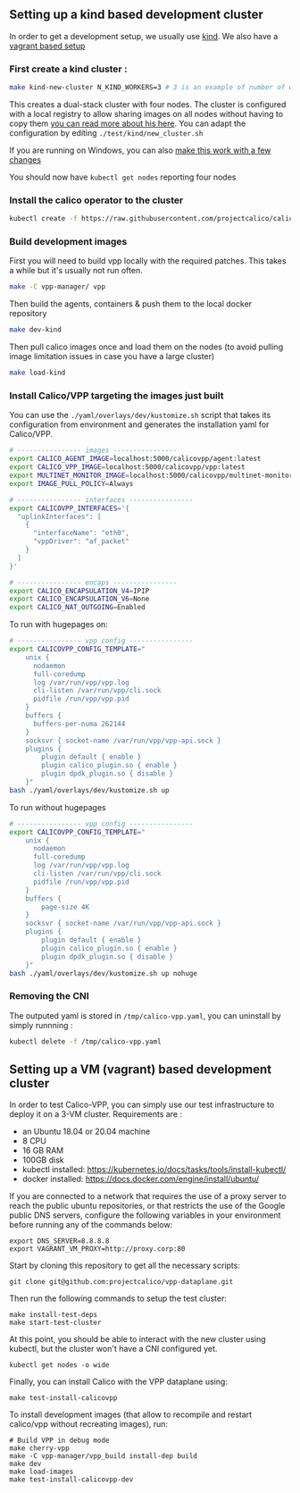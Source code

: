 ## Setting up a kind based development cluster

In order to get a development setup, we usually use [kind](https://kind.sigs.k8s.io/).
We also have a [vagrant based setup](https://github.com/projectcalico/vpp-dataplane/blob/master/test/vagrant)

### First create a kind cluster :
````bash
make kind-new-cluster N_KIND_WORKERS=3 # 3 is an example of number of worker nodes in your cluster
````
This creates a dual-stack cluster with four nodes. The cluster is configured with a local registry to allow sharing images on all nodes without having to copy them [you can read more about his here](https://kind.sigs.k8s.io/docs/user/local-registry/). You can adapt the configuration by editing `./test/kind/new_cluster.sh`

If you are running on Windows, you can also [make this work with a few changes](https://github.com/projectcalico/vpp-dataplane/blob/master/test/kind/wsl_deployment_on_kind.md)

You should now have `kubectl get nodes` reporting four nodes

### Install the calico operator to the cluster
````bash
kubectl create -f https://raw.githubusercontent.com/projectcalico/calico/master/manifests/tigera-operator.yaml
````

### Build development images

First you will need to build vpp locally with the required patches. This takes a while but it's usually not run often.
````bash
make -C vpp-manager/ vpp
````

Then build the agents, containers & push them to the local docker repository
````bash
make dev-kind
````

Then pull calico images once and load them on the nodes (to avoid pulling image limitation issues in case you have a large cluster)
````bash
make load-kind
````

### Install Calico/VPP targeting the images just built

You can use the `./yaml/overlays/dev/kustomize.sh` script that takes its configuration from environment and generates the installation yaml for Calico/VPP.

````bash
# ---------------- images ----------------
export CALICO_AGENT_IMAGE=localhost:5000/calicovpp/agent:latest
export CALICO_VPP_IMAGE=localhost:5000/calicovpp/vpp:latest
export MULTINET_MONITOR_IMAGE=localhost:5000/calicovpp/multinet-monitor:latest
export IMAGE_PULL_POLICY=Always

# ---------------- interfaces ----------------
export CALICOVPP_INTERFACES='{
  "uplinkInterfaces": [
    {
      "interfaceName": "eth0",
      "vppDriver": "af_packet"
    }
  ]
}'

# ---------------- encaps ----------------
export CALICO_ENCAPSULATION_V4=IPIP
export CALICO_ENCAPSULATION_V6=None
export CALICO_NAT_OUTGOING=Enabled
````
To run with hugepages on:

````bash
# ---------------- vpp config ----------------
export CALICOVPP_CONFIG_TEMPLATE="
    unix {
      nodaemon
      full-coredump
      log /var/run/vpp/vpp.log
      cli-listen /var/run/vpp/cli.sock
      pidfile /run/vpp/vpp.pid
    }
    buffers {
      buffers-per-numa 262144
    }
    socksvr { socket-name /var/run/vpp/vpp-api.sock }
    plugins {
        plugin default { enable }
        plugin calico_plugin.so { enable }
        plugin dpdk_plugin.so { disable }
    }"
bash ./yaml/overlays/dev/kustomize.sh up
````

To run without hugepages
````bash
# ---------------- vpp config ----------------
export CALICOVPP_CONFIG_TEMPLATE="
    unix {
      nodaemon
      full-coredump
      log /var/run/vpp/vpp.log
      cli-listen /var/run/vpp/cli.sock
      pidfile /run/vpp/vpp.pid
    }
    buffers {
        page-size 4K
    }
    socksvr { socket-name /var/run/vpp/vpp-api.sock }
    plugins {
        plugin default { enable }
        plugin calico_plugin.so { enable }
        plugin dpdk_plugin.so { disable }
    }"
bash ./yaml/overlays/dev/kustomize.sh up nohuge
````

### Removing the CNI

The outputed yaml is stored in `/tmp/calico-vpp.yaml`, you can uninstall by simply runnning :
````bash
kubectl delete -f /tmp/calico-vpp.yaml
````

## Setting up a VM (vagrant) based development cluster

In order to test Calico-VPP, you can simply use our test infrastructure to deploy it on a 3-VM cluster. Requirements are :

- an Ubuntu 18.04 or 20.04 machine
- 8 CPU
- 16 GB RAM
- 100GB disk
- kubectl installed: https://kubernetes.io/docs/tasks/tools/install-kubectl/
- docker installed: https://docs.docker.com/engine/install/ubuntu/

If you are connected to a network that requires the use of a proxy server to reach the public ubuntu repositories, or that restricts the use of the Google public DNS servers, configure the following variables in your environment before running any of the commands below:
```
export DNS_SERVER=8.8.8.8
export VAGRANT_VM_PROXY=http://proxy.corp:80
```

Start by cloning this repository to get all the necessary scripts:
```
git clone git@github.com:projectcalico/vpp-dataplane.git
```

Then run the following commands to setup the test cluster:
```
make install-test-deps
make start-test-cluster
```

At this point, you should be able to interact with the new cluster using kubectl, but the cluster won't have a CNI configured yet.
```
kubectl get nodes -o wide
```

Finally, you can install Calico with the VPP dataplane using:
```
make test-install-calicovpp
```

To install development images (that allow to recompile and restart calico/vpp without recreating images), run:
```
# Build VPP in debug mode
make cherry-vpp
make -C vpp-manager/vpp_build install-dep build
make dev
make load-images
make test-install-calicovpp-dev
```
